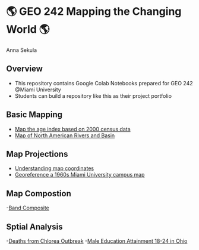 # :earth_americas: GEO 242 Mapping the Changing World :earth_americas:

Anna Sekula

## Overview
- This repository contains Google Colab Notebooks prepared for GEO 242 @Miami University
- Students can build a repository like this as their project portfolio

## Basic Mapping

- [Map the age index based on 2000 census data](https://github.com/annasekulaa/gis-project-portfolio-geo242/blob/main/Copy_of_week_05_assignment_template.ipynb)
- [Map of North American Rivers and Basin](https://github.com/annasekulaa/gis-project-portfolio-geo242/blob/main/basic-mapping/first-qgis-mapping.ipynb)

## Map Projections

- [Understanding map coordinates](https://github.com/annasekulaa/gis-project-portfolio-geo242/blob/main/map-coordinate-basics/understanding-coordinates.ipynb)
- [Georeference a 1960s Miami University campus map](https://github.com/annasekulaa/gis-project-portfolio-geo242/blob/main/georefrencing.ipynb)

## Map Compostion

-[Band Composite](https://github.com/annasekulaa/gis-project-portfolio-geo242/blob/main/Copy_of_geo242_understand_band_composite.ipynb)

## Sptial Analysis

-[Deaths from Chlorea Outbreak](https://colab.research.google.com/drive/1p_y7oxe0QNqLLf-aX8w7PXTgZ7Vp4-Yr#scrollTo=xn1jvijPqI37)
-[Male Education Attainment 18-24 in Ohio](https://github.com/annasekulaa/gis-project-portfolio-geo242/blob/main/Copy_of_week_12_assignment_template.ipynb)
